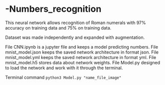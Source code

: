 # -Numbers_recognition

This neural network allows recognition of Roman numerals with 97% accuracy on training data and 75% on training data.

Dataset was made independently and expanded with augmentation.

File CNN.ipynb is a jupyter file and keeps a model predicting numbers.
File mnist_model.json keeps the saved network architecture in format json.
File mnist_model.yml keeps the saved network architecture in format yml.
File mnist_model.h5 stores data about network weights.
File Model.py designed to load the network and work with it through the terminal.

Terminal command ```python3 Model.py "name_file_image"```
